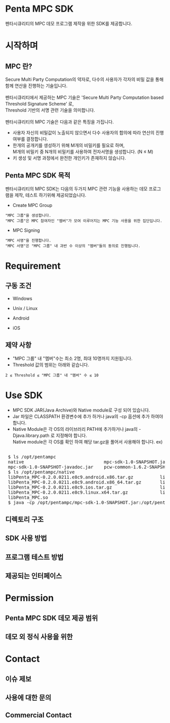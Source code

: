 # Penta MPC SDK
펜타시큐리티의 MPC 데모 프로그램 제작을 위한 SDK를 제공합니다.

# 시작하며

## MPC 란?

Secure Multi Party Computation의 약자로, 다수의 사용자가 각자의 비밀 값을 통해 함께 연산을 진행하는 기술입니다.
<br><br>
펜타시큐리티에서 제공하는 MPC 기술은 'Secure Multi Party Computation based Threshold Signature Scheme' 로,
<br>
Threshold 기반의 서명 관련 기술을 의미합니다.
<br><br>
펜타시큐리티의 MPC 기술은 다음과 같은 특징을 가집니다.

* 사용자 자신의 비밀값이 노출되지 않으면서 다수 사용자의 합의에 따라 연산의 진행 여부를 결정합니다.
* 한개의 공개키를 생성하기 위해 M개의 비밀키를 필요로 하며,<br>M개의 비밀키 중 N개의 비밀키를 사용하여 전자서명을 생성합니다. (N ≤ M)
* 키 생성 및 서명 과정에서 완전한 개인키가 존재하지 않습니다.

## Penta MPC SDK 목적

펜타시큐리티의 MPC SDK는 다음의 두가지 MPC 관련 기능을 사용하는 데모 프로그램을 제작, 테스트 하기위해 제공되었습니다.

* Create MPC Group
```
"MPC 그룹"을 생성합니다.
"MPC 그룹"은 MPC 참여자인 "멤버"가 모여 이루어지는 MPC 기능 사용을 위한 집단입니다.
```
* MPC Signing
```
"MPC 서명"을 진행합니다.
"MPC 서명"은 "MPC 그룹" 내 과반 수 이상의 "멤버"들의 동의로 진행됩니다.
```

# Requirement

## 구동 조건

* Windows

* Unix / Linux

* Android

* iOS

## 제약 사항

* "MPC 그룹" 내 "멤버"수는 최소 2명, 최대 10명까지 지원됩니다.
* Threshold 값의 범위는 아래와 같습니다.
```
2 ≤ Threshold ≤ "MPC 그룹" 내 "멤버" 수 ≤ 10
```

# Use SDK
- MPC SDK JAR(Java Archive)와 Native module로 구성 되어 있습니다.
- Jar 파일은 CLASSPATH 환경변수에 추가 하거나 java의 -cp 옵션에 추가 하여야 합니다.
- Native Module은 각 OS의 라이브러리 PATH에 추가하거나 java의 -Djava.library.path 로 지정해야 합니다. <br>
  Native module은 각 OS를 확인 하여 해당 tar.gz을 풀어서 사용해야 합니다.
ex)
<pre> 
 $ ls /opt/pentampc
 native                              mpc-sdk-1.0-SNAPSHOT.jar          
 mpc-sdk-1.0-SNAPSHOT-javadoc.jar    pcw-common-1.6.2-SNAPSHOT.jar
 $ ls /opt/pentampc/native
 libPenta_MPC-0.2.0.0211.e8c9.android.x86.tar.gz          libPenta_MPC-0.2.0.0211.e8c9.Darwin.tar.gz
 libPenta_MPC-0.2.0.0211.e8c9.android.x86_64.tar.gz       libPenta_MPC-0.2.0.0211.e8c9.android.arm64-v8a.tar.gz    
 libPenta_MPC-0.2.0.0211.e8c9.ios.tar.gz                  libPenta_MPC-0.2.0.0211.e8c9.android.armeabi-v7a.tar.gz  
 libPenta_MPC-0.2.0.0211.e8c9.linux.x64.tar.gz            libPenta_MPC-0.2.0.0211.e8c9.linux.x64.so
 libPenta_MPC.so
 $ java -cp /opt/pentampc/mpc-sdk-1.0-SNAPSHOT.jar:/opt/pentampc/pcw-common-1.6.2-SNAPSHOT.jar:. -Djava.library.path=/opt/pentampc/native com.mpcdemo
</pre>

## 디렉토리 구조


## SDK 사용 방법

## 프로그램 테스트 방법

## 제공되는 인터페이스

# Permission

## Penta MPC SDK 데모 제공 범위

## 데모 외 정식 사용을 위한 

# Contact

## 이슈 제보

## 사용에 대한 문의

## Commercial Contact
